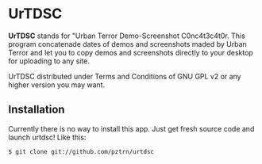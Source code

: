 # UrTDSC

**UrTDSC** stands for "Urban Terror Demo-Screenshot C0nc4t3c4t0r. This program concatenade dates of demos and screenshots maded by Urban Terror and let you to copy demos and screenshots directly to your desktop for uploading to any site.

UrTDSC distributed under Terms and Conditions of GNU GPL v2 or any higher version you may want.

## Installation
Currently there is no way to install this app. Just get fresh source code and launch urtdsc! Like this:

    $ git clone git://github.com/pztrn/urtdsc